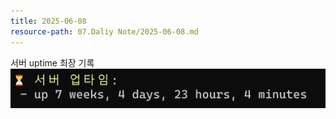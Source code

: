 ```yaml
---
title: 2025-06-08
resource-path: 07.Daliy Note/2025-06-08.md
---
```

서버 uptime 최장 기록
![|615x77](../08.media/20250606230656-1749221096857-image.png)
